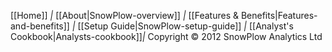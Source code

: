 [[Home]] *|* [[About|SnowPlow-overview]] *|*
[[Features & Benefits|Features-and-benefits]] *|*
[[Setup Guide|SnowPlow-setup-guide]] *|* [[Analyst's Cookbook|Analysts-cookbook]]*|* Copyright &copy; 2012 SnowPlow Analytics Ltd
